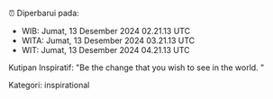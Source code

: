 ⏰ Diperbarui pada:
- WIB: Jumat, 13 Desember 2024 02.21.13 UTC
- WITA: Jumat, 13 Desember 2024 03.21.13 UTC
- WIT: Jumat, 13 Desember 2024 04.21.13 UTC

Kutipan Inspiratif:
"Be the change that you wish to see in the world. "


Kategori: inspirational


